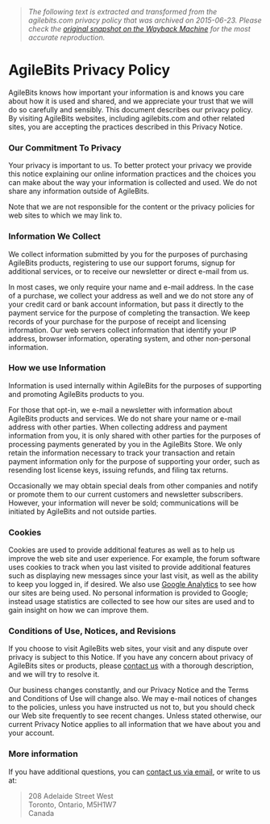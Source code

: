 > *The following text is extracted and transformed from the agilebits.com privacy policy that was archived on 2015-06-23. Please check the [original snapshot on the Wayback Machine](https://web.archive.org/web/20150623203821id_/https%3A//agilebits.com/store/privacy) for the most accurate reproduction.*

# AgileBits Privacy Policy

AgileBits knows how important your information is and knows you care about how it is used and shared, and we appreciate your trust that we will do so carefully and sensibly. This document describes our privacy policy. By visiting AgileBits websites, including agilebits.com and other related sites, you are accepting the practices described in this Privacy Notice.

### Our Commitment To Privacy

Your privacy is important to us. To better protect your privacy we provide this notice explaining our online information practices and the choices you can make about the way your information is collected and used. We do not share any information outside of AgileBits.

Note that we are not responsible for the content or the privacy policies for web sites to which we may link to.

### Information We Collect

We collect information submitted by you for the purposes of purchasing AgileBits products, registering to use our support forums, signup for additional services, or to receive our newsletter or direct e-mail from us.

In most cases, we only require your name and e-mail address. In the case of a purchase, we collect your address as well and we do not store any of your credit card or bank account information, but pass it directly to the payment service for the purpose of completing the transaction. We keep records of your purchase for the purpose of receipt and licensing information. Our web servers collect information that identify your IP address, browser information, operating system, and other non-personal information.

### How we use Information

Information is used internally within AgileBits for the purposes of supporting and promoting AgileBits products to you.

For those that opt-in, we e-mail a newsletter with information about AgileBits products and services. We do not share your name or e-mail address with other parties. When collecting address and payment information from you, it is only shared with other parties for the purposes of processing payments generated by you in the AgileBits Store. We only retain the information necessary to track your transaction and retain payment information only for the purpose of supporting your order, such as resending lost license keys, issuing refunds, and filing tax returns.

Occasionally we may obtain special deals from other companies and notify or promote them to our current customers and newsletter subscribers. However, your information will never be sold; communications will be initiated by AgileBits and not outside parties.

### Cookies

Cookies are used to provide additional features as well as to help us improve the web site and user experience. For example, the forum software uses cookies to track when you last visited to provide additional features such as displaying new messages since your last visit, as well as the ability to keep you logged in, if desired. We also use [Google Analytics](http://www.google.com/analytics/) to see how our sites are being used. No personal information is provided to Google; instead usage statistics are collected to see how our sites are used and to gain insight on how we can improve them.

### Conditions of Use, Notices, and Revisions

If you choose to visit AgileBits web sites, your visit and any dispute over privacy is subject to this Notice. If you have any concern about privacy of AgileBits sites or products, please [contact us](https://agilebits.com/contact_us) with a thorough description, and we will try to resolve it.

Our business changes constantly, and our Privacy Notice and the Terms and Conditions of Use will change also. We may e-mail notices of changes to the policies, unless you have instructed us not to, but you should check our Web site frequently to see recent changes. Unless stated otherwise, our current Privacy Notice applies to all information that we have about you and your account.

### More information

If you have additional questions, you can [contact us via email](https://agilebits.com/contact_us), or write to us at:

> 208 Adelaide Street West  
>  Toronto, Ontario, M5H1W7  
>  Canada
